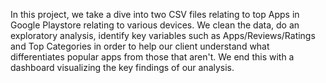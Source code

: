 In this project, we take a dive into two CSV files relating to top Apps in Google Playstore relating to various devices. We clean the data, do an exploratory analysis, identify key variables such as Apps/Reviews/Ratings and Top Categories in order to help our client understand what differentiates popular apps from those that aren't. We end this with a dashboard visualizing the key findings of our analysis. 
